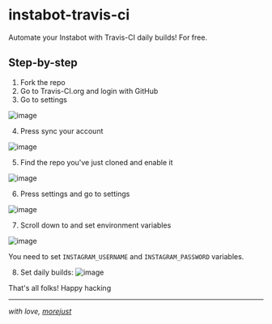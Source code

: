 # instabot-travis-ci
Automate your Instabot with Travis-CI daily builds! For free.

## Step-by-step

1. Fork the repo
2. Go to Travis-CI.org and login with GitHub
3. Go to settings

![image](https://user-images.githubusercontent.com/5613295/63702442-a47a3000-c82f-11e9-8c21-0666bc01789b.png)

4. Press sync your account

![image](https://user-images.githubusercontent.com/5613295/63702458-ac39d480-c82f-11e9-9b13-9ab7249ce051.png)

5. Find the repo you've just cloned and enable it

![image](https://user-images.githubusercontent.com/5613295/63702472-b4920f80-c82f-11e9-9f2c-0e0263b0662a.png)

6. Press settings and go to settings

![image](https://user-images.githubusercontent.com/5613295/63702733-34b87500-c830-11e9-945c-d2d633a5110e.png)

7. Scroll down to and set environment variables

![image](https://user-images.githubusercontent.com/5613295/63702792-59ace800-c830-11e9-92ee-837ae9a89275.png)


You need to set `INSTAGRAM_USERNAME` and `INSTAGRAM_PASSWORD` variables.

8. Set daily builds:
![image](https://user-images.githubusercontent.com/5613295/63702895-91b42b00-c830-11e9-93ce-5f35c2087436.png)

That's all folks! Happy hacking

----------
*with love, [morejust](https://morejust.foundation)*

